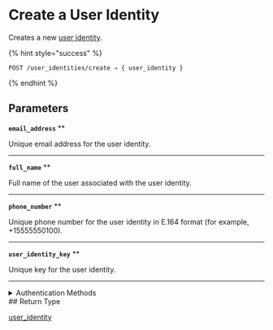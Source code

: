 # Create a User Identity

Creates a new [user identity](https://docs.seam.co/latest/capability-guides/mobile-access-in-development/managing-mobile-app-user-accounts-with-user-identities#what-is-a-user-identity).

{% hint style="success" %}
```
POST /user_identities/create ⇒ { user_identity }
```
{% endhint %}

## Parameters

**`email_address`** **

Unique email address for the user identity.

---

**`full_name`** **

Full name of the user associated with the user identity.

---

**`phone_number`** **

Unique phone number for the user identity in E.164 format (for example, +15555550100).

---

**`user_identity_key`** **

Unique key for the user identity.

---


<details>

<summary>Authentication Methods</summary>

- API key
- Personal access token
  <br>Must also include the `seam-workspace` header in the request.
</details>
## Return Type

[user\_identity](./)
